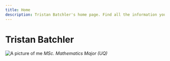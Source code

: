 ```yaml
---
title: Home
description: Tristan Batchler's home page. Find all the information you need to know about me here!
---
```


# Tristan Batchler
![A picture of me](/assets/images/headshot.jpg)
*MSc. Mathematics Major (UQ)*